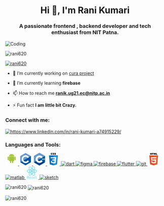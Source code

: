 


<h1 align="center">Hi 👋, I'm Rani Kumari</h1>
<h3 align="center">A passionate frontend , backend developer and tech enthusiast from NIT Patna.</h3>
<img align="center" alt="Coding" width="200" height="200" src="https://encrypted-tbn0.gstatic.com/images?q=tbn:ANd9GcQUv_gWS__Ftwgz6gMGukjypgKkWqESCCBP7Q&usqp=CAU">



<p align="left"> <img src="https://komarev.com/ghpvc/?username=rani620&label=Profile%20views&color=0e75b6&style=flat" alt="rani620" /> </p>

<p align="left"> <a href="https://github.com/ryo-ma/github-profile-trophy"><img src="https://github-profile-trophy.vercel.app/?username=rani620" alt="rani620" /></a> </p>

- 🔭 I’m currently working on [cura project](https://github.com/rani620/cura)

- 🌱 I’m currently learning **firebase**

- 📫 How to reach me **ranik.ug21.ec@nitp.ac.in**

- ⚡ Fun fact **I am little bit Crazy.**

<h3 align="left">Connect with me:</h3>
<p align="left">
<a href="https://linkedin.com/in/https://www.linkedin.com/in/rani-kumari-a74915229/" target="blank"><img align="center" src="https://raw.githubusercontent.com/rahuldkjain/github-profile-readme-generator/master/src/images/icons/Social/linked-in-alt.svg" alt="https://www.linkedin.com/in/rani-kumari-a74915229/" height="30" width="40" /></a>
</p>

<h3 align="left">Languages and Tools:</h3>
<p align="left"> <a href="https://developer.android.com" target="_blank" rel="noreferrer"> <img src="https://raw.githubusercontent.com/devicons/devicon/master/icons/android/android-original-wordmark.svg" alt="android" width="40" height="40"/> </a> <a href="https://www.cprogramming.com/" target="_blank" rel="noreferrer"> <img src="https://raw.githubusercontent.com/devicons/devicon/master/icons/c/c-original.svg" alt="c" width="40" height="40"/> </a> <a href="https://www.w3schools.com/cpp/" target="_blank" rel="noreferrer"> <img src="https://raw.githubusercontent.com/devicons/devicon/master/icons/cplusplus/cplusplus-original.svg" alt="cplusplus" width="40" height="40"/> </a> <a href="https://www.w3schools.com/css/" target="_blank" rel="noreferrer"> <img src="https://raw.githubusercontent.com/devicons/devicon/master/icons/css3/css3-original-wordmark.svg" alt="css3" width="40" height="40"/> </a> <a href="https://dart.dev" target="_blank" rel="noreferrer"> <img src="https://www.vectorlogo.zone/logos/dartlang/dartlang-icon.svg" alt="dart" width="40" height="40"/> </a> <a href="https://www.figma.com/" target="_blank" rel="noreferrer"> <img src="https://www.vectorlogo.zone/logos/figma/figma-icon.svg" alt="figma" width="40" height="40"/> </a> <a href="https://firebase.google.com/" target="_blank" rel="noreferrer"> <img src="https://www.vectorlogo.zone/logos/firebase/firebase-icon.svg" alt="firebase" width="40" height="40"/> </a> <a href="https://flutter.dev" target="_blank" rel="noreferrer"> <img src="https://www.vectorlogo.zone/logos/flutterio/flutterio-icon.svg" alt="flutter" width="40" height="40"/> </a> <a href="https://git-scm.com/" target="_blank" rel="noreferrer"> <img src="https://www.vectorlogo.zone/logos/git-scm/git-scm-icon.svg" alt="git" width="40" height="40"/> </a> <a href="https://www.w3.org/html/" target="_blank" rel="noreferrer"> <img src="https://raw.githubusercontent.com/devicons/devicon/master/icons/html5/html5-original-wordmark.svg" alt="html5" width="40" height="40"/> </a> <a href="https://www.mathworks.com/" target="_blank" rel="noreferrer"> <img src="https://upload.wikimedia.org/wikipedia/commons/2/21/Matlab_Logo.png" alt="matlab" width="40" height="40"/> </a> <a href="https://reactjs.org/" target="_blank" rel="noreferrer"> <img src="https://raw.githubusercontent.com/devicons/devicon/master/icons/react/react-original-wordmark.svg" alt="react" width="40" height="40"/> </a> <a href="https://www.sketch.com/" target="_blank" rel="noreferrer"> <img src="https://www.vectorlogo.zone/logos/sketchapp/sketchapp-icon.svg" alt="sketch" width="40" height="40"/> </a> </p>

<p><img align="left" src="https://github-readme-stats.vercel.app/api/top-langs?username=rani620&show_icons=true&locale=en&layout=compact" alt="rani620" /></p>

<p>&nbsp;<img align="center" src="https://github-readme-stats.vercel.app/api?username=rani620&show_icons=true&locale=en" alt="rani620" /></p>

<p><img align="center" src="https://github-readme-streak-stats.herokuapp.com/?user=rani620&" alt="rani620" /></p>

